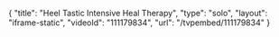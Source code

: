 {
    "title": "Heel Tastic Intensive Heal Therapy",
    "type": "solo",
    "layout": "iframe-static",
    "videoId": "111179834",
    "url": "\/tvpembed\/111179834"
}